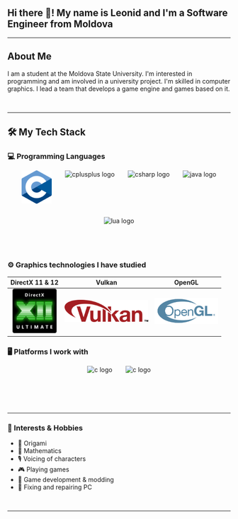 ## Hi there 👋! My name is Leonid and I'm a Software Engineer from Moldova

---

## About Me
<p>
I am a student at the Moldova State University. 
I'm interested in programming and am involved in a university project. 
I'm skilled in computer graphics. 
I lead a team that develops a game engine and games based on it.
</p>

<br> 

--- 

## 🛠️ My Tech Stack

### 💻 Programming Languages
<div style="display: flex; justify-content: center; align-items: center; gap: 30px; flex-wrap: wrap;">
  <img src="images/c.png" height="75" alt="c logo"/>
  <img src="https://cdn.jsdelivr.net/gh/devicons/devicon/icons/cplusplus/cplusplus-original.svg" height="75" alt="cplusplus logo"/>
  <img src="https://cdn.jsdelivr.net/gh/devicons/devicon/icons/csharp/csharp-original.svg" height="75" alt="csharp logo"/>
  <img src="https://cdn.jsdelivr.net/gh/devicons/devicon/icons/java/java-original.svg" height="75" alt="java logo"/>
  <img src="https://cdn.jsdelivr.net/gh/devicons/devicon/icons/lua/lua-original.svg" height="75" alt="lua logo"/>
</div>


### ⚙️ Graphics technologies I have studied
<!-- <div align="left"> -->
<!-- <div style="display: flex; justify-content: center; align-items: center; gap: 30px; flex-wrap: wrap;">
  <img src="images/dx.png" height="100" alt="dx logo"/>
  <img src="images/vk.png" height="50" alt="vk logo"/>
  <img src="images/gl.png" height="50" alt="gl logo"/>
</div> -->

| DirectX 11 & 12 | Vulkan | OpenGL |
|:--------------------------:|:--------------------------------------------------------:|:-------------------------------------------------------:|
| <img src="images/dx.png" height="100" alt="dx logo"/> | <img src="images/vk.png" height="50" alt="vk logo"/> | <img src="images/gl.png" height="60" alt="gl logo"/> |



### 🖥️ Platforms I work with
<div style="display: flex; justify-content: center; align-items: center; gap: 30px; flex-wrap: wrap;">
  <img src="https://cdn.jsdelivr.net/gh/devicons/devicon/icons/windows11/windows11-original.svg" height="75" alt="c logo"/>
  <img src="https://cdn.jsdelivr.net/gh/devicons/devicon/icons/android/android-original.svg" height="75" alt="c logo"/>
  <!-- <img src="https://cdn.jsdelivr.net/gh/devicons/devicon/icons/linux/linux-original.svg" height="50" alt="c logo"/> -->
</div>

<br>

---

### 🎨 Interests & Hobbies

- 🦢 Origami  
- 🔢 Mathematics  
- 🎙️ Voicing of characters  
- 🎮 Playing games  
- 🧩 Game development & modding  
- 🧰 Fixing and repairing PC

<br>

---

<!--
**leopard-bf187/leopard-bf187** is a ✨ _special_ ✨ repository because its `README.md` (this file) appears on your GitHub profile.

Here are some ideas to get you started:

- 🔭 I’m currently working on ...
- 🌱 I’m currently learning ...
- 👯 I’m looking to collaborate on ...
- 🤔 I’m looking for help with ...
- 💬 Ask me about ...
- 📫 How to reach me: ...
- 😄 Pronouns: ...
- ⚡ Fun fact: ...
-->
